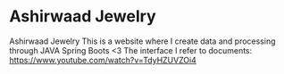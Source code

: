 # Ashirwaad Jewelry
 Ashirwaad Jewelry
This is a website where I create data and processing through JAVA Spring Boots <3
The interface I refer to documents: https://www.youtube.com/watch?v=TdyHZUVZOi4
